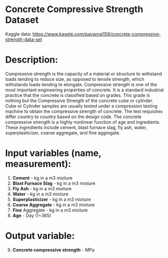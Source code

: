 # Concrete Compressive Strength Dataset

Kaggle data: https://www.kaggle.com/pavanraj159/concrete-compressive-strength-data-set

# Description:
Compressive strength is the capacity of a material or structure to withstand loads tending to reduce size, as opposed to tensile strength, which withstands loads tending to elongate.
Compressive strength is one of the most important engineering properties of concrete. It is a standard industrial practice that the concrete is classified based on grades. This grade is nothing but the Compressive Strength of the concrete cube or cylinder. Cube or Cylinder samples are usually tested under a compression testing machine to obtain the compressive strength of concrete. The test requisites differ country to country based on the design code.
The concrete compressive strength is a highly nonlinear function of age and ingredients. These ingredients include cement, blast furnace slag, fly ash, water, superplasticizer, coarse aggregate, and fine aggregate.


# Input variables (name, measurement):
1) **Cement** - kg in a m3 mixture
2) **Blast Furnace Slag** - kg in a m3 mixture
3) **Fly Ash** - kg in a m3 mixture
4) **Water** - kg in a m3 mixture
5) **Superplasticizer** - kg in a m3 mixture
6) **Coarse Aggregate** - kg in a m3 mixture
7) **Fine** Aggregate - kg in a m3 mixture
8) **Age** - Day (1~365)


# Output variable:
9) **Concrete compressive strength** - MPa
